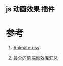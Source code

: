 ## js 动画效果 插件

参考
====
1. [Animate.css](https://daneden.github.io/animate.css/?)

2.  [最全的前端动效库汇总](https://juejin.im/post/5cc089eae51d456e7d189f9d)

